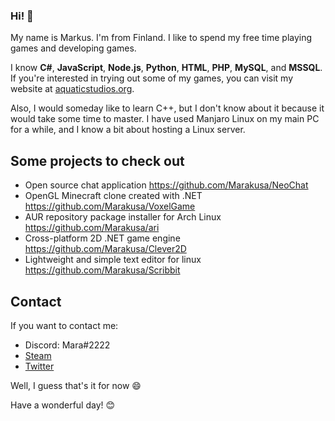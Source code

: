 ### Hi! 👋

My name is Markus. I'm from Finland. I like to spend my free time playing games and developing games.

I know **C#**, **JavaScript**, **Node.js**, **Python**, **HTML**, **PHP**, **MySQL**, and **MSSQL**. If you're interested in trying out some of my games, you can visit my website at [aquaticstudios.org](https://aquaticstudios.org).

Also, I would someday like to learn C++, but I don't know about it because it would take some time to master.
I have used Manjaro Linux on my main PC for a while, and I know a bit about hosting a Linux server.

## Some projects to check out
- Open source chat application https://github.com/Marakusa/NeoChat
- OpenGL Minecraft clone created with .NET https://github.com/Marakusa/VoxelGame
- AUR repository package installer for Arch Linux https://github.com/Marakusa/ari
- Cross-platform 2D .NET game engine https://github.com/Marakusa/Clever2D
- Lightweight and simple text editor for linux https://github.com/Marakusa/Scribbit

## Contact
If you want to contact me:
- Discord: Mara#2222
- [Steam](https://steamcommunity.com/id/Marakusa/)
- [Twitter](https://twitter.com/Marakusa_)


Well, I guess that's it for now 😄

Have a wonderful day! 😊
